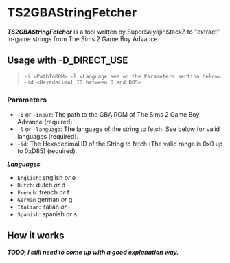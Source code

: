 # TS2GBAStringFetcher

***TS2GBAStringFetcher*** is a tool written by SuperSaiyajinStackZ to "extract" in-game strings from The Sims 2 Game Boy Advance.

## Usage with -D_DIRECT_USE

> `-i <PathToROM> -l <Language see on the Parameters section below> -id <Hexadecimal ID between 0 and D85>`

### Parameters

- `-i` or `-input`: The path to the GBA ROM of The Sims 2 Game Boy Advance (required).
- `-l` or `-language`: The language of the string to fetch. See below for valid languages (required).
- `-id`: The Hexadecimal ID of the String to fetch (The valid range is 0x0 up to 0xD85) (required).

***Languages***

- `English`: english *or* e
- `Dutch`: dutch *or* d
- `French`: french *or* f
- `German` german *or* g
- `Italian`: italian *or* i
- `Spanish`: spanish *or* s


## How it works

***TODO, I still need to come up with a good explanation way.***
